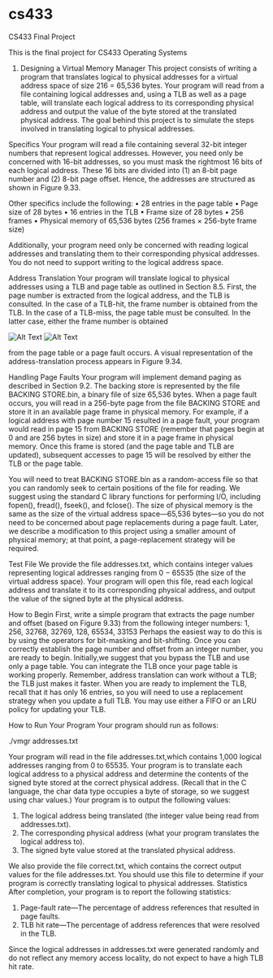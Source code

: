 # cs433
CS433 Final Project

This is the final project for CS433 Operating Systems

1.	Designing a Virtual Memory Manager
This project consists of writing a program that translates logical to physical addresses for a virtual address space of size 216 = 65,536 bytes. Your program will read from a file containing logical addresses and, using a TLB as well as a page table, will translate each logical address to its corresponding physical address and output the value of the byte stored at the translated physical address. The goal behind this project is to simulate the steps involved in translating logical to physical addresses.


Specifics
Your program will read a file containing several 32-bit integer numbers that represent logical addresses. However, you need only be concerned with 16-bit addresses, so you must mask the rightmost 16 bits of each logical address. These 16 bits are divided into (1) an 8-bit page number and (2) 8-bit page offset. Hence, the addresses are structured as shown in Figure 9.33.

Other specifics include the following:
• 28 entries in the page table
• Page size of 28 bytes
• 16 entries in the TLB
• Frame size of 28 bytes
• 256 frames
• Physical memory of 65,536 bytes (256 frames × 256-byte frame size)

Additionally, your program need only be concerned with reading logical addresses and translating them to their corresponding physical addresses. You do not need to support writing to the logical address space.

Address Translation
Your program will translate logical to physical addresses using a TLB and page table as outlined in Section 8.5. First, the page number is extracted from the logical address, and the TLB is consulted. In the case of a TLB-hit, the frame number is obtained from the TLB. In the case of a TLB-miss, the page table must be consulted. In the latter case, either the frame number is obtained

![Alt Text](http://i.imgur.com/N979WuP.png)
![Alt Text](http://i.imgur.com/GJsPrfd.png)

from the page table or a page fault occurs. A visual representation of the address-translation process appears in Figure 9.34.

Handling Page Faults
Your program will implement demand paging as described in Section 9.2. The backing store is represented by the file BACKING STORE.bin, a binary file of size 65,536 bytes. When a page fault occurs, you will read in a 256-byte page from the file BACKING STORE and store it in an available page frame in physical memory.
For example, if a logical address with page number 15 resulted in a page fault, your program would read in page 15 from BACKING STORE (remember that pages begin at 0 and are 256 bytes in size) and store it in a page frame in physical memory. Once this frame is stored (and the page table and TLB are updated), subsequent accesses to page 15 will be resolved by either the TLB or the page table.

You will need to treat BACKING STORE.bin as a random-access file so that you can randomly seek to certain positions of the file for reading. We suggest using the standard C library functions for performing I/O, including fopen(), fread(), fseek(), and fclose().
The size of physical memory is the same as the size of the virtual address space—65,536 bytes—so you do not need to be concerned about page replacements during a page fault. Later, we describe a modification to this project using a smaller amount of physical memory; at that point, a page-replacement strategy will be required.

Test File
We provide the file addresses.txt, which contains integer values representing logical addresses ranging from 0 − 65535 (the size of the virtual address space). Your program will open this file, read each logical address and translate it to its corresponding physical address, and output the value of the signed byte at the physical address.

How to Begin
First, write a simple program that extracts the page number and offset (based on Figure 9.33) from the following integer numbers: 1, 256, 32768, 32769, 128, 65534, 33153
Perhaps the easiest way to do this is by using the operators for bit-masking and bit-shifting. Once you can correctly establish the page number and offset from an integer number, you are ready to begin. Initially,we suggest that you bypass the TLB and use only a page table. You can integrate the TLB once your page table is working properly. Remember, address translation can work without a TLB; the TLB just makes it faster. When you are ready to implement the TLB, recall that it has only 16 entries, so you will need to use a replacement strategy when you update a full TLB. You may use either a FIFO or an LRU policy for updating your TLB.

How to Run Your Program
Your program should run as follows:

./vmgr addresses.txt

Your program will read in the file addresses.txt,which contains 1,000 logical addresses ranging from 0 to 65535. Your program is to translate each logical address to a physical address and determine the contents of the signed byte stored at the correct physical address. (Recall that in the C language, the char data type occupies a byte of storage, so we suggest using char values.)  Your program is to output the following values:

1. The logical address being translated (the integer value being read from addresses.txt).
2. The corresponding physical address (what your program translates the logical address to).
3. The signed byte value stored at the translated physical address. 

We also provide the file correct.txt, which contains the correct output values for the file addresses.txt. You should use this file to determine if your program is correctly translating logical to physical addresses.
Statistics
After completion, your program is to report the following statistics:

1. Page-fault rate—The percentage of address references that resulted in page faults.
2. TLB hit rate—The percentage of address references that were resolved in the TLB.

Since the logical addresses in addresses.txt were generated randomly and do not reflect any memory access locality, do not expect to have a high TLB hit rate.

